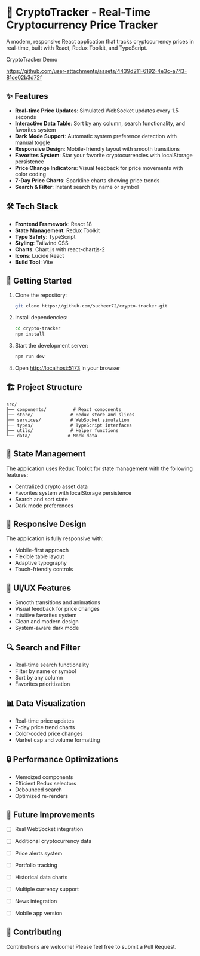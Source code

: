 # 🚀 CryptoTracker - Real-Time Cryptocurrency Price Tracker

A modern, responsive React application that tracks cryptocurrency prices in real-time, built with React, Redux Toolkit, and TypeScript.

CryptoTracker Demo

https://github.com/user-attachments/assets/4439d211-6192-4e3c-a743-81ce02b3d72f
## ✨ Features

- **Real-time Price Updates**: Simulated WebSocket updates every 1.5 seconds
- **Interactive Data Table**: Sort by any column, search functionality, and favorites system
- **Dark Mode Support**: Automatic system preference detection with manual toggle
- **Responsive Design**: Mobile-friendly layout with smooth transitions
- **Favorites System**: Star your favorite cryptocurrencies with localStorage persistence
- **Price Change Indicators**: Visual feedback for price movements with color coding
- **7-Day Price Charts**: Sparkline charts showing price trends
- **Search & Filter**: Instant search by name or symbol

## 🛠️ Tech Stack

- **Frontend Framework**: React 18
- **State Management**: Redux Toolkit
- **Type Safety**: TypeScript
- **Styling**: Tailwind CSS
- **Charts**: Chart.js with react-chartjs-2
- **Icons**: Lucide React
- **Build Tool**: Vite

## 🚀 Getting Started

1. Clone the repository:
   ```bash
   git clone https://github.com/sudheer72/crypto-tracker.git
   ```

2. Install dependencies:
   ```bash
   cd crypto-tracker
   npm install
   ```

3. Start the development server:
   ```bash
   npm run dev
   ```

4. Open [http://localhost:5173](http://localhost:5173) in your browser

## 🏗️ Project Structure

```
src/
├── components/          # React components
├── store/              # Redux store and slices
├── services/           # WebSocket simulation
├── types/              # TypeScript interfaces
├── utils/              # Helper functions
└── data/              # Mock data
```

## 🔄 State Management

The application uses Redux Toolkit for state management with the following features:

- Centralized crypto asset data
- Favorites system with localStorage persistence
- Search and sort state
- Dark mode preferences

## 📱 Responsive Design

The application is fully responsive with:
- Mobile-first approach
- Flexible table layout
- Adaptive typography
- Touch-friendly controls

## 🎨 UI/UX Features

- Smooth transitions and animations
- Visual feedback for price changes
- Intuitive favorites system
- Clean and modern design
- System-aware dark mode

## 🔍 Search and Filter

- Real-time search functionality
- Filter by name or symbol
- Sort by any column
- Favorites prioritization

## 📊 Data Visualization

- Real-time price updates
- 7-day price trend charts
- Color-coded price changes
- Market cap and volume formatting

## 🔒 Performance Optimizations

- Memoized components
- Efficient Redux selectors
- Debounced search
- Optimized re-renders

## 📝 Future Improvements

- [ ] Real WebSocket integration
- [ ] Additional cryptocurrency data
- [ ] Price alerts system
- [ ] Portfolio tracking
- [ ] Historical data charts
- [ ] Multiple currency support
- [ ] News integration
- [ ] Mobile app version


## 🤝 Contributing

Contributions are welcome! Please feel free to submit a Pull Request.
